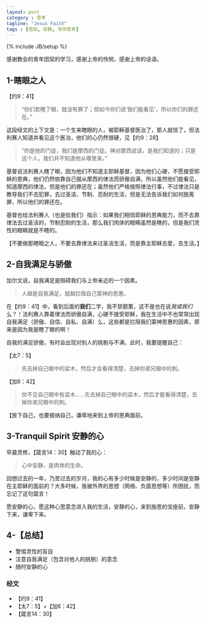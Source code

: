 ```yaml
---
layout: post
category : 思考
tagline: "Jesus Faith"
tags : [信仰, 安静, 写作思考]
---
```

{% include JB/setup %}

感谢教会的青年团契的学习，感谢上帝的怜悯，感谢上帝的话语。

## 1-瞎眼之人

【约9：41】

> “你们若瞎了眼，就没有罪了；但如今你们说‘我们能看见’，所以你们的罪还在。”

这段经文的上下文是：一个生来瞎眼的人，被耶稣基督医治了，那人就信了，但法利赛人知道并看见这个医治，他们的心仍然很硬，见【约9：28】

> “你是他的门徒，我们是摩西的门徒。神对摩西说话，是我们知道的；只是这个人，我们并不知道他从哪里来。”

基督说法利赛人瞎了眼，因为他们不知道主耶稣基督，因为他们心硬，不愿接受耶稣的恩典，他们仍然依靠自己服从摩西的律法而骄傲自满，所以虽然他们能看见，知道摩西的律法，但是他们的罪还在；虽然他们严格按照律法行事，不过律法只是教导我们不去犯罪，去过圣洁、节制、忍耐的生活，但是无法告诉我们如何脱离罪，所以他们的罪还在。

基督也给法利赛人（也是给我们）指示：如果我们相信耶稣的恩典能力，而不去靠律法去过圣洁的，节制忍耐的生活，那么我们肉体的眼睛虽然是瞎的，但是我们灵性的眼睛就是不瞎的。

【不要做那瞎眼之人，不要去靠律法来过圣洁生活，而是靠主耶稣去爱，去生活。】

## 2-自我满足与骄傲

加尔文说，自我满足是阻碍我们与上帝亲近的一个因素。

> 人越是自我满足，就越拦阻自己蒙神的恩惠。

在【约9：41】中，看到后面的**我们**二字，我不禁颤栗，这不是也在说*我或我们*么？！法利赛人靠着律法而骄傲自满，心硬不接受耶稣，我在生活中不也常常出现自我满足（骄傲、自信、自私、自满）么，这些都是拦阻我们蒙神恩惠的因素，原来是因为我是瞎了眼的啊！

自我的满足骄傲，有时会出现对别人的挑剔与不满，此时，我要提醒自己：

【太7：5】

> 先去掉自己眼中的梁木，然后才会看得清楚，去掉你弟兄眼中的刺。

【加6：42】

> 你不见自己眼中有梁木......先去掉自己眼中的梁木，然后才能看得清楚，去掉你弟兄眼中的刺。

【放下自己，也要接纳自己，谦卑地来到上帝的恩典面前。

## 3-Tranquil Spirit 安静的心

早晨灵修，【箴言14：30】触动了我的心：

> 心中安静，是肉体的生命。

回想过去的一年，乃至过去的岁月，我的心有多少时候是安静的，多少时间是安静在主耶稣的面前的？大多时候，我被外界的思想（网络、负面思想等）所困扰，而忘记了这句箴言！

愿安静的心，愿这种心思意念进入我的生活，安静的心，来到施恩的宝座前，安静下来，谦卑下来。

## 4-【总结】

* 警惕灵性的盲目
* 注意自我满足（包含对他人的挑剔）的意念
* 随时安静的心

### 经文

* 【约9：41】
* 【太7：5】+【加6：42】
* 【箴言14：30】



